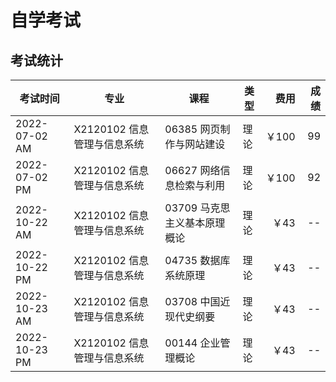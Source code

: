 # 自学考试

## 考试统计

| 考试时间 | 专业 | 课程 | 类型 | 费用 | 成绩 |
| -- | -- | -- | -- | --: | --: |
| 2022-07-02 AM | X2120102 信息管理与信息系统 | 06385 网页制作与网站建设 | 理论 | ￥100 | 99 |
| 2022-07-02 PM | X2120102 信息管理与信息系统 | 06627 网络信息检索与利用 | 理论 | ￥100 | 92 |
| 2022-10-22 AM | X2120102 信息管理与信息系统 | 03709 马克思主义基本原理概论 | 理论 | ￥43 | -- |
| 2022-10-22 PM | X2120102 信息管理与信息系统 | 04735 数据库系统原理 | 理论 | ￥43 | -- |
| 2022-10-23 AM | X2120102 信息管理与信息系统 | 03708 中国近现代史纲要 | 理论 | ￥43 | -- |
| 2022-10-23 PM | X2120102 信息管理与信息系统 | 00144 企业管理概论 | 理论 | ￥43 | -- |
